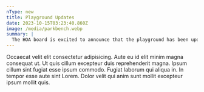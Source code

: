 ```yaml
---
nType: new
title: Playground Updates
date: 2023-10-15T03:23:40.860Z
image: /media/parkbench.webp
summary: |
  The HOA board is excited to announce that the playground has been updated with new equipment. We hope you enjoy it!
---
```

Occaecat velit elit consectetur adipisicing. Aute eu id elit minim magna consequat ut. Ut quis cillum excepteur duis reprehenderit magna. Ipsum cillum sint fugiat esse ipsum commodo. Fugiat laborum qui aliqua in. In tempor esse aute sint Lorem. Dolor velit qui anim sunt mollit excepteur ipsum mollit quis.